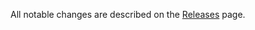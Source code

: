 All notable changes are described on the [Releases](https://github.com/simpleweb/romulus-cli/releases) page.
